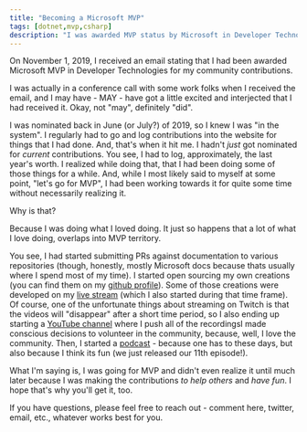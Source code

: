 ```yaml
---
title: "Becoming a Microsoft MVP"
tags: [dotnet,mvp,csharp]
description: "I was awarded MVP status by Microsoft in Developer Technologies on November 1, 2019!  This is my story...."
---
```


On November 1, 2019, I received an email stating that I had been awarded Microsoft MVP in Developer Technologies for my community contributions.  

I was actually in a conference call with some work folks when I received the email, and I may have - MAY - have got a little excited and interjected that I had received it.  Okay, not "may", definitely "did".

I was nominated back in June (or July?) of 2019, so I knew I was "in the system".  I regularly had to go and log contributions into the website for things that I had done.  And, that's when it hit me.  I hadn't *just* got nominated for *current* contributions. You see, I had to log, approximately, the last year's worth. I realized while doing that, that I had been doing some of those things for a while.  And, while I most likely said to myself at some point, "let's go for MVP", I had been working towards it for quite some time without necessarily realizing it.

Why is that?

Because I was doing what I loved doing.  It just so happens that a lot of what I love doing, overlaps into MVP territory.

You see, I had started submitting PRs against documentation to various repositories (though, honestly, mostly Microsoft docs because thats usually where I spend most of my time).  I started open sourcing my own creations (you can find them on my [github profile](https://luv2.dev/github)).  Some of those creations were developed on my [live stream](http://live.codingwithcalvin.tv) (which I also started during that time frame).  Of course, one of the unfortunate things about streaming on Twitch is that the videos will "disappear" after a short time period, so I also ending up starting a [YouTube channel](http://archive.codingwithcalvin.tv) where I push all of the recordingsI made conscious decisions to volunteer in the community, because, well, I love the community. Then, I started a [podcast](https://www.dotnetbytes.fm) - because one has to these days, but also because I think its fun (we just released our 11th episode!).

What I'm saying is, I was going for MVP and didn't even realize it until much later because I was making the contributions *to help others* and *have fun*.  I hope that's why you'll get it, too.

If you have questions, please feel free to reach out - comment here, twitter, email, etc., whatever works best for you.
